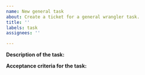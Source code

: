 ```yaml
---
name: New general task
about: Create a ticket for a general wrangler task.
title: ''
labels: task
assignees: ''

---
```


**Description of the task:**

<!--Indicate what the task is. Include subtasks as a checklist.-->



**Acceptance criteria for the task:**

<!--Indicate the acceptance criteria for the task as a bulleted list.-->
